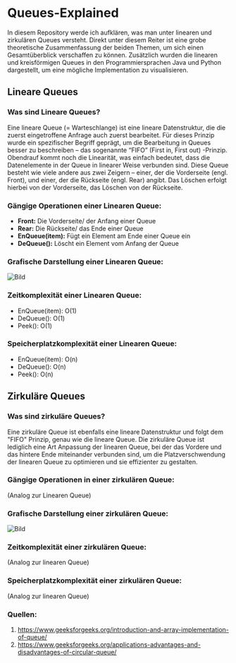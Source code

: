 # Queues-Explained
In diesem Repository werde ich aufklären, was man unter linearen und zirkulären Queues versteht. Direkt unter diesem Reiter ist eine grobe theoretische Zusammenfassung der beiden Themen, um sich einen Gesamtüberblick verschaffen zu können. Zusätzlich wurden die linearen und kreisförmigen Queues in den Programmiersprachen Java und Python dargestellt, um eine mögliche Implementation zu visualisieren. 

## Lineare Queues
### Was sind Lineare Queues?

Eine lineare Queue (= Warteschlange) ist eine lineare Datenstruktur, die die zuerst eingetroffene Anfrage auch zuerst bearbeitet. Für dieses Prinzip wurde ein spezifischer Begriff geprägt, um die Bearbeitung in Queues besser zu beschreiben – das sogenannte “FIFO” (First in, First out) -Prinzip. Obendrauf kommt noch die Linearität, was einfach bedeutet, dass die Datenelemente in der Queue in linearer Weise verbunden sind. Diese Queue besteht wie viele andere aus zwei Zeigern – einer, der die Vorderseite (engl. Front), und einer, der die Rückseite (engl. Rear) angibt. Das Löschen erfolgt hierbei von der Vorderseite, das Löschen von der Rückseite.

### Gängige Operationen einer Linearen Queue: 
- **Front:** Die Vorderseite/ der Anfang einer Queue
- **Rear:** Die Rückseite/ das Ende einer Queue
- **EnQueue(item):** Fügt ein Element am Ende einer Queue ein
- **DeQueue():** Löscht ein Element vom Anfang der Queue

### Grafische Darstellung einer Linearen Queue: 
![Bild](https://media.geeksforgeeks.org/wp-content/uploads/20220816162225/Queue.png)

### Zeitkomplexität einer Linearen Queue:

- EnQueue(item): O(1)
- DeQueue(): O(1)
- Peek(): O(1)

### Speicherplatzkomplexität einer Linearen Queue:

- EnQueue(item): O(n)
- DeQueue(): O(n)
- Peek(): O(n)



## Zirkuläre Queues
### Was sind zirkuläre Queues?

Eine zirkuläre Queue ist ebenfalls eine lineare Datenstruktur und folgt dem "FIFO" Prinzip, genau wie die lineare Queue. Die zirkuläre Queue ist lediglich eine Art Anpassung der linearen Queue, bei der das Vordere und das hintere Ende miteinander verbunden sind, um die Platzverschwendung der linearen Queue zu optimieren und sie effizienter zu gestalten.

### Gängige Operationen in einer zirkulären Queue:

(Analog zur Linearen Queue)

### Grafische Darstellung einer zirkulären Queue:
![Bild](https://media.geeksforgeeks.org/wp-content/uploads/20220608151111/UntitledDiagramdrawio-300x248.png)

### Zeitkomplexität einer zirkulären Queue:

(Analog zur linearen Queue)

### Speicherplatzkomplexität einer zirkulären Queue:

(Analog zur linearen Queue)

### Quellen:

1. https://www.geeksforgeeks.org/introduction-and-array-implementation-of-queue/
2. https://www.geeksforgeeks.org/applications-advantages-and-disadvantages-of-circular-queue/



